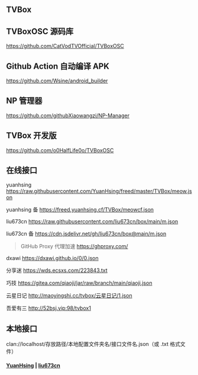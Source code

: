 ## TVBox

## TVBoxOSC 源码库
https://github.com/CatVodTVOfficial/TVBoxOSC

## Github Action 自动编译 APK

https://github.com/Wsine/android_builder

## NP 管理器

https://github.com/githubXiaowangzi/NP-Manager

## TVBox 开发版

https://github.com/o0HalfLife0o/TVBoxOSC

## 在线接口

yuanhsing https://raw.githubusercontent.com/YuanHsing/freed/master/TVBox/meow.json

yuanhsing 备 https://freed.yuanhsing.cf/TVBox/meowcf.json

liu673cn https://raw.githubusercontent.com/liu673cn/box/main/m.json

liu673cn 备 https://cdn.jsdelivr.net/gh/liu673cn/box@main/m.json

> GitHub Proxy 代理加速 https://ghproxy.com/

dxawi https://dxawi.github.io/0/0.json

分享迷 https://wds.ecsxs.com/223843.txt

巧技 https://gitea.com/qiaoji/jar/raw/branch/main/qiaoji.json

云星日记 http://maoyingshi.cc/tvbox/云星日记/1.json

吾爱有三 http://52bsj.vip:98/tvbox1

## 本地接口

clan://localhost/存放路径/本地配置文件夹名/接口文件名.json（或 .txt 格式文件）

#### [YuanHsing](https://github.com/YuanHsing/freed) | [liu673cn](https://github.com/liu673cn/mao)
